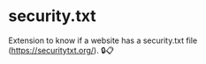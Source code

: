 # security.txt
Extension to know if a website has a security.txt file (https://securitytxt.org/). 🔒📋
